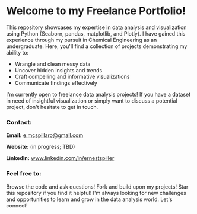 # Welcome to my Freelance Portfolio!

This repository showcases my expertise in data analysis and visualization using Python (Seaborn, pandas, matplotlib, and Plotly). I have gained this experience through my pursuit in Chemical Engineering as an undergraduate. Here, you'll find a collection of projects demonstrating my ability to:

- Wrangle and clean messy data
- Uncover hidden insights and trends
- Craft compelling and informative visualizations
- Communicate findings effectively

I'm currently open to freelance data analysis projects! If you have a dataset in need of insightful visualization or simply want to discuss a potential project, don't hesitate to get in touch.

### Contact:

**Email:** e.mcspillaro@gmail.com

**Website:** (in progress; TBD)

**LinkedIn:** www.linkedin.com/in/ernestspiller

### Feel free to:

Browse the code and ask questions!
Fork and build upon my projects!
Star this repository if you find it helpful!
I'm always looking for new challenges and opportunities to learn and grow in the data analysis world. Let's connect!
